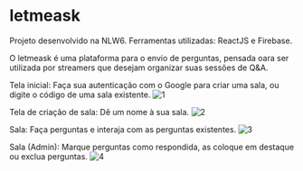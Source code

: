 # letmeask
Projeto desenvolvido na NLW6.
Ferramentas utilizadas: ReactJS e Firebase.

O letmeask é uma plataforma para o envio de perguntas, pensada oara ser utilizada por streamers que desejam organizar suas sessões de Q&A.

Tela inicial: Faça sua autenticação com o Google para criar uma sala, ou digite o código de uma sala existente.
![1](https://user-images.githubusercontent.com/50748653/123522286-ca262980-d692-11eb-9447-8de4392eefa9.PNG)

Tela de criação de sala: Dê um nome à sua sala.
![2](https://user-images.githubusercontent.com/50748653/123522288-ce524700-d692-11eb-8182-ec0d44d18d27.PNG)

Sala: Faça perguntas e interaja com as perguntas existentes.
![3](https://user-images.githubusercontent.com/50748653/123522293-d01c0a80-d692-11eb-879f-7f8c745716cc.PNG)

Sala (Admin): Marque perguntas como respondida, as coloque em destaque ou exclua perguntas.
![4](https://user-images.githubusercontent.com/50748653/123522294-d14d3780-d692-11eb-8e16-caf329f9d3e0.PNG)
